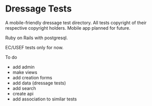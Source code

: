 # Dressage Tests

A mobile-friendly dressage test directory. All tests copyright of their respective copyright holders.
Mobile app planned for future.

Ruby on Rails with postgresql.

EC/USEF tests only for now.

To do
- add admin
- make views
- add creation forms
- add data (dressage tests)
- add search
- create api
- add association to similar tests 
